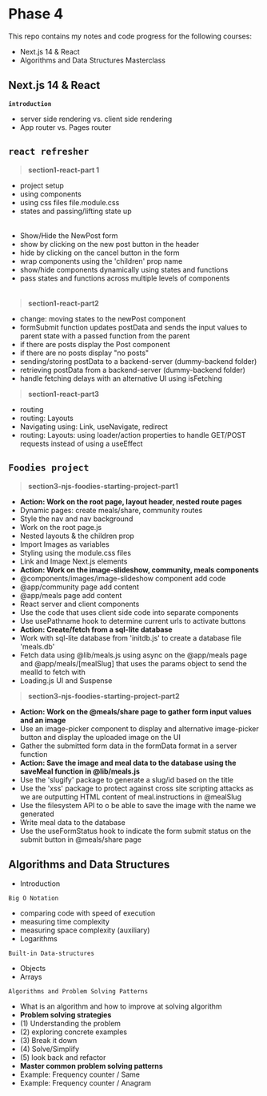 

# Phase 4
This repo contains my notes and code progress for the following courses:

- Next.js 14 & React
- Algorithms and Data Structures Masterclass

## **Next.js 14 & React**

**`introduction`**
- server side rendering vs. client side rendering 
- App router vs. Pages router

## **`react refresher`**
>**section1-react-part 1**
- project setup
- using components
- using css files file.module.css
- states and passing/lifting state up
######
- Show/Hide the NewPost form
- show by clicking on the new post button in the header
- hide by clicking on the cancel button in the form
- wrap components using the 'children' prop name
- show/hide components dynamically using states and functions
- pass states and functions across multiple levels of components
######
> **section1-react-part2**
-  change: moving states to the newPost component
- formSubmit function updates postData and sends the input values to parent state with a passed function from the parent
- if there are posts display the Post component
- if there are no posts display "no posts"
- sending/storing postData to a backend-server (dummy-backend folder)
- retrieving postData from a backend-server (dummy-backend folder)
- handle fetching delays with an alternative UI using isFetching
> **section1-react-part3**
- routing
- routing: Layouts
- Navigating using: Link, useNavigate, redirect
- routing: Layouts: using loader/action properties to handle GET/POST requests instead of using a useEffect

## **`Foodies project`** 
 >**section3-njs-foodies-starting-project-part1**
- **Action: Work on the root page, layout header, nested route pages**
- Dynamic pages: create meals/share, community routes
- Style the nav and nav background
- Work on the root page.js
- Nested layouts & the children prop
- Import Images as variables
- Styling using the module.css files
- Link and Image Next.js elements
- **Action: Work on the image-slideshow, community, meals components**
- @components/images/image-slideshow component add code
- @app/community page add content
- @app/meals page add content
- React server and client components
- Use the code that uses client side code into separate components
- Use usePathname hook to determine current urls to activate buttons
- **Action: Create/fetch from a sql-lite database**
- Work with sql-lite database from 'initdb.js' to create a database file 'meals.db'
- Fetch data using @lib/meals.js using async on the @app/meals page and @app/meals/[mealSlug] that uses the params object to send the mealId to fetch with
- Loading.js UI and Suspense
 >**section3-njs-foodies-starting-project-part2**
- **Action: Work on the @meals/share page to gather form input values and an image**
- Use an image-picker component to display and alternative image-picker button and display the uploaded image on the UI
- Gather the submitted form data in the formData format in a server function
- **Action: Save the image and meal data to the database using the saveMeal function in @lib/meals.js**
- Use the 'slugify' package to generate a slug/id based on the title
- Use the 'xss' package to protect against cross site scripting attacks as we are outputting HTML content of meal.instructions in @mealSlug 
- Use the filesystem API to o be able to save the image with the name we generated
- Write meal data to the database
- Use the useFormStatus hook to indicate the form submit status on the submit button in @meals/share page


## **Algorithms and Data Structures**


- Introduction 

`Big O Notation`
- comparing code with speed of execution
- measuring time complexity
- measuring space complexity (auxiliary)
- Logarithms

`Built-in Data-structures`
- Objects
- Arrays

`Algorithms and Problem Solving Patterns`
- What is an algorithm and how to improve at solving algorithm
- **Problem solving strategies**
- (1) Understanding the problem
- (2) exploring concrete examples
- (3) Break it down
- (4) Solve/Simplify
- (5) look back and refactor
- **Master common problem solving patterns**
- Example: Frequency counter / Same
- Example: Frequency counter / Anagram


